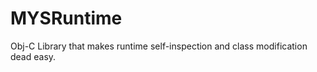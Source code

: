 MYSRuntime
==========

Obj-C Library that makes runtime self-inspection and class modification dead easy.

